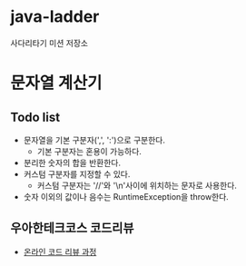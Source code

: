 # java-ladder
사다리타기 미션 저장소

# 문자열 계산기
## Todo list
- 문자열을 기본 구분자(',', ':')으로 구분한다.
  -   기본 구분자는 혼용이 가능하다.
- 분리한 숫자의 합을 반환한다.
- 커스텀 구분자를 지정할 수 있다.
  - 커스텀 구분자는 '//'와 '\n'사이에 위치하는 문자로 사용한다.
- 숫자 이외의 값이나 음수는 RuntimeException을 throw한다.

## 우아한테크코스 코드리뷰
* [온라인 코드 리뷰 과정](https://github.com/woowacourse/woowacourse-docs/blob/master/maincourse/README.md)